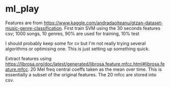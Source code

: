 # ml_play
Features are from https://www.kaggle.com/andradaolteanu/gtzan-dataset-music-genre-classification. First train SVM using the 30 seconds features csv; 1000 songs, 10 genres, 90% are used for training, 10% test

I should probably keep some for cv but I'm not really trying several algorithms or optimising one. This is just setting up something quick.


Extract features using https://librosa.org/doc/latest/generated/librosa.feature.mfcc.html#librosa.feature.mfcc. 
20 Mel freq central coeffs taken as the mean over time. This is essentially a subset of the original features. The 20 mfcc are stored into csv.
